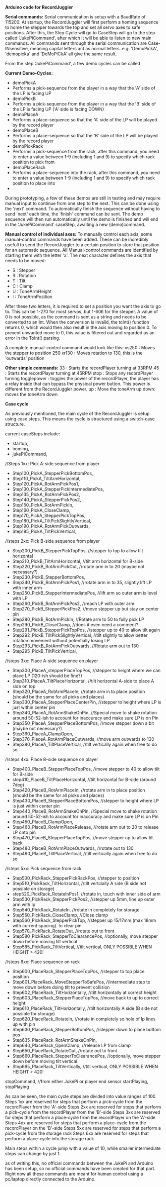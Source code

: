 **Arduino code for RecordJuggler**


**Serial commands:**
Serial communication is setup with a BaudRate of 115200.
At startup, the RecordJuggler will first perform a homing sequence to home the stepper towards the top and set all servo axes to safe positions.
After this, the Step Cycle will go to CaseStep will go to the step called 'JukePiCommand', after which it will be able to listen to new main commands. 
All commands sent through the serial communication are Case-INsensitive, meaning capital letters act as normal letters. e.g. 'DemoPickA', 'demopicka' and 'DeMoPiCkA' all give the same result.

From the step 'JukePiCommand', a few demo cycles can be called

**Current Demo-Cycles:**
- demoPickA
-   Performs a pick-sequence from the player in a way that the 'A' side of the LP is facing UP
- demoPickB
-   Performs a pick-sequence from the player in a way that the 'B' side of the LP is facing UP ('A' side is facing DOWN)
- demoPlaceA
-   Performs a place-sequence so that the 'A' side of the LP will be played by the record player
- demoPlaceB
-   Performs a place-sequence so that the 'B' side of the LP will be played by the record player
- demoPickRack
-   Performs a pick-sequence from the rack, after this command, you need to enter a value between 1-9 (including 1 and 9) to specify which rack position to pick from 
- demoPlaceRack
-   Performs a place-sequence into the rack, after this command, you need to enter a value between 1-9 (including 1 and 9) to specify which rack position to place into
-   

During prototyping, a few of these demos are still in testing and may require manual input to continue from one step to the next.
This can be done using the 'next' command. To automatically finish the sequence without having to send 'next' each time, the 'finish' command can be sent.
The demo sequence will then run automatically until the demo is finished and will end in the 'JukePiCommand' caseStep, awaiting a new (demo)command.

**Manual control of individual axes:**
To manually control each axis, some manual-control commands have been added.
These can be incredibly usefull to send the RecordJuggler to a certain position to store that position for an automatic sequence.
All Manual-control commands are identified by starting them with the letter 'x'.
The next character defines the axis that needs to be moved:
- S : Stepper
- R : Rotation
- T : Tilt
- C : Clamp
- U : ToneArmHeight
- I : ToneArmPosition

After these two letters, it is required to set a position you want the axis to go to.
This can be 1-270 for most servos, but 1-606 for the stepper.
A value of 0 is not possible, as the command is sent as a string and needs to be converted to an Int.
When the conversion is invalid, the toInt() function returns 0, which would then also result in the axis moving to position 0.
To prevent unwanted move to 0, this value is filtered out and regarded as an error in the ToInt() parsing.

A complete manual-control command would look like this:
xs250  : Moves the stepper to position 250
xr130  : Moves rotation to 130, this is the 'outwards' position 


**Other simple commands:**
33 : Starts the recordPlayer turning at 33RPM
45 : Starts the recordPlayer turning at 45RPM
stop : Stops any recordPlayer turning
togglepower : toggles the power of the recordPlayer, the player has a relay inside that can bypass the physical power button. This power is different from the RecordJuggler power.
up : Move the toneArm up
down: moves the toneArm down





**Case cycle**

As previously mentioned, the main cycle of the RecordJuggler is setup using case steps.
This means the cycle is structured using a switch-case structure.

current caseSteps include:
- startup,
- homing,
- jukePiCommand,

//Steps 1xx: Pick A-side sequence from player
- Step100_PickA_StepperPickBottomPos,
- Step110_PickA_TiltArmHorizontal,
- Step120_PickA_RotArmPickPos1,
- Step130_PickA_StepperPickIntermediatePos,
- Step135_PickA_RotArmPickPos2,
- Step140_PickA_StepperPickPos2,
- Step150_PickA_RotArmPickIn,
- Step160_PickA_CloseClamp,
- Step170_PickA_StepperPickTopPos,
- Step180_PickA_TiltPickSlightlyVertical,
- Step190_PickA_RotArmPickOutwards,
- Step195_PickA_TiltPickVertical,

//steps 2xx: Pick B-side sequence from player
- Step200_PickB_StepperPickTopPos,  //stepper to top to allow tilt horizontal
- Step210_PickB_TiltArmHorizontal,  //tilt arm horizontal for B-side
- Step220_PickB_RotArmPickOut,      //rotate arm in to 20 (maybe not necessary?)
- Step230_PickB_StepperBottomPos,
- Step240_PickB_RotArmPickPos1,            //rotate arm in to 35, slightly lift LP with inner arm
- Step250_PickB_StepperIntermediatePos,    //lift arm so outer arm is level with LP
- Step260_PickB_RotArmPickPos2,            //reach LP with outer arm
- Step270_PickB_StepperPickPos2,           //move stepper up but stay on center pin
- Step280_PickB_RotArmPickIn,              //Rotate arm to 50 to fully pick LP
- Step290_PickB_CloseClamp,                //does it even need a comment?..
- Step291_PickB_StepperPickTopPos,         //stepper up to 40 to allow tilt again
- Step292_PickB_TiltPickSlightlyVertical,  //tilt slightly to allow better rotation movement without potentially losing LP
- Step293_PickB_RotArmPickOutwards,        //Rotate arm out to 130
- Step295_PickB_TiltPickVertical,

//steps 3xx: Place A-side sequence on player
- Step300_PlaceA_stepperPlaceTopPos,     //stepper to height where we can place LP (120-ish should be fine?)
- Step310_PlaceA_TiltPlaceHorizontal,    //tilt horizontal A-side to place A side on top
- Step320_PlaceA_RotArmPlaceIn,          //rotate arm in to place position (should be the same for all picks and places)
- Step330_PlaceA_StepperPlaceCenterPin,  //stepper to height where LP is just within center pin
- Step340_PlaceA_RotArmShakeOnPin,       //Special move to shake rotation around 50-52-ish to account for inaccuracy and make sure LP is on Pin
- Step350_PlaceA_StepperPlaceBottomPos,  //move stepper down a bit (maybe not necessary?)
- Step360_PlaceA_ClampOpen,
- Step370_PlaceA_RotArmPlaceOutwards,  //move arm outwards to 130
- Step380_PlaceA_TiltPlaceVertical,    //tilt vertically again when free to do so
 
//steps 4xx: Place B-side sequence on player
- Step400_PlaceB_StepperPlaceTopPos,     //move stepper to 40 to allow tilt for B-side
- step410_PlaceB_TiltPlaceHorizontal,    //tilt horizontal for B-side (around 7deg)
- Step420_PlaceB_RotArmPlaceIn,          //rotate arm in to place position (should be the same for all picks and places)
- Step430_PlaceB_StepperPlaceBottomPos,  //stepper to height where LP is just within center pin
- Step440_PlaceB_RotArmShakeOnPin,       //Special move to shake rotation around 50-52-ish to account for inaccuracy and make sure LP is on Pin
- Step450_PlaceB_ClampOpen,
- Step460_PlaceB_RotArmPlaceRelease,   //rotate arm out to 20 to release LP onto pin
- Step470_PlaceB_StepperPlaceTopPos,   //move stepper up to allow tilt back
- Step480_PlaceB_RotArmPlaceOutwards,  //rotate out to 130
- Step490_PlaceB_TiltPlaceVertical,    //tilt vertically again when free to do so

//steps 5xx: Pick sequence from rack
- Step500_PickRack_StepperPickRackPos,     //stepper to position
- Step510_PickRack_TiltHorizontal,         //tilt vertcially A side (B side not possible on storage)
- step520_PickRack_RotateInPos1,           //rotate in, touch with inner side of arm
- Step530_PickRack_StepperPickPos2,        //stepper up 5mm, line up outer arm with lp
- Step540_PickRack_RotateIn,               //rotate in completely for storage
- Step550_PickRack_CloseClamp,             //Close clamp
- Step560_PickRack_StepperPickTop,         //stepper up 15/17mm (max 18mm with current spacing). to clear pin
- Step570_PickRack_RotateOut,              //rotate out to front
- Step580_PickRack_StepperToClearancePos,  //optionally, move stepper down before moving tilt vertical
- Step585_PickRack_TiltVertical,           //tilt vertical, ONLY POSSIBLE WHEN HEIGHT > 420!

//steps 6xx: Place sequence on rack
- Step600_PlaceRack_StepperPlaceTopPos,    //stepper to top place position
- Step601_PlaceRack_MoveStepperToSafePos,  //intermediate step to move down before doing tilt to prevent collision
- Step602_PlaceRack_TiltHorizontally,      //tilt horizontally at correct height
- Step603_PlaceRack_StepperPlaceTopPos,    //move back to up to correct height
- Step610_PlaceRack_TiltHorizontally,      //tilt horizontally A side (B side not possible for storage)
- Step620_PlaceRack_RotateIn,              //rotate in completely so hole of lp lines up with pin
- Step630_PlaceRack_StepperBottomPos,      //stepper down to place bottom pos
- Step635_PlaceRack_RotArmShakeOnPin,
- Step640_PlaceRack_OpenClamp,             //release LP from clamp
- Step650_PlaceRack_RotateOut,             //rotate out to front
- Step660_PlaceRack_StepperToClearancePos, //optionally, move stepper down before moving tilt vertical
- Step665_PlaceRack_TiltVertically,        //tilt vertical, ONLY POSSIBLE WHEN HEIGHT > 420!
 
stopCommand,  //from either JukePi or player end sensor
startPlaying,
stopPlaying


As can be seen, the main cycle steps are divided into value ranges of 100. 
Steps 1xx are reserved for steps that perform a pick-cycle from the recordPlayer from the 'A'-side
Steps 2xx are reserved for steps that perform a pick-cycle from the recordPlayer from the 'B'-side
Steps 3xx are reserved for steps that perform a place-cycle from the recordPlayer on the 'A'-side
Steps 4xx are reserved for steps that perform a place-cycle from the recordPlayer on the 'B'-side
Steps 5xx are reserved for steps that perform a pick-cycle from the storage rack
Steps 6xx are reserved for steps that perform a place-cycle into the storage rack

Main steps within a cycle jump with a value of 10, while smaller intermediate steps can change by just 1.



as of writing this, no official commands between the JukePi and Arduino has been setup, so no official commands have been created for that part.
Right now all these commands are meant for human control using a pc/laptop directly connected to the Arduino.









